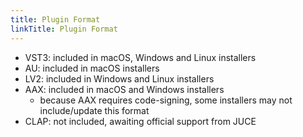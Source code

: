 ```yaml
---
title: Plugin Format
linkTitle: Plugin Format
---
```


- VST3: included in macOS, Windows and Linux installers
- AU: included in macOS installers
- LV2: included in Windows and Linux installers
- AAX: included in macOS and Windows installers
    - because AAX requires code-signing, some installers may not include/update this format
- CLAP: not included, awaiting official support from JUCE